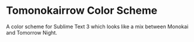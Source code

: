 Tomonokairrow Color Scheme
==========================

A color scheme for Sublime Text 3 which looks like a mix between Monokai and Tomorrow Night.
